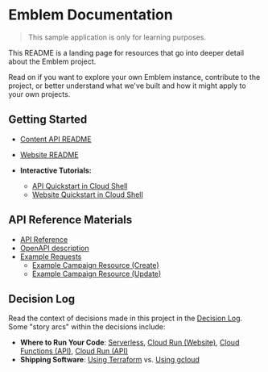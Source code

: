# Emblem Documentation

> This sample application is only for learning purposes.

This README is a landing page for resources that go into deeper detail about the Emblem project.

Read on if you want to explore your own Emblem instance, contribute to the project, or better understand what we've built and how it might apply to your own projects.

## Getting Started

<!-- TODO: Move documentation to ./docs -->
* [Content API README](../content-api/README.md)
* [Website README](../website/README.md)

* **Interactive Tutorials:** 
  - [API Quickstart in Cloud Shell](https://ssh.cloud.google.com/cloudshell/editor?cloudshell_git_repo=https://github.com/GoogleCloudPlatform/emblem&cloudshell_tutorial=docs/tutorials/api-quickstart.md)
  - [Website Quickstart in Cloud Shell](https://ssh.cloud.google.com/cloudshell/editor?cloudshell_git_repo=https://github.com/GoogleCloudPlatform/emblem&cloudshell_tutorial=docs/tutorials/website-quickstart.md)

## API Reference Materials

<!-- TODO: Merge Example Requests with API Reference -->
<!-- TODO: Merge Example Resources with seed data -->

* [API Reference](./api-reference.md)
* [OpenAPI description](../content-api/openapi.yaml)
* [Example Requests](example_requests.md)
  * [Example Campaign Resource (Create)](resource.json)
  * [Example Campaign Resource (Update)](update_resource.json)

## Decision Log

Read the context of decisions made in this project in the [Decision Log](./decisions). Some "story arcs" within the decisions include:

* **Where to Run Your Code**: [Serverless](2021-03-serverless.md), [Cloud Run (Website)](2021-04-run-website.md), [Cloud Functions (API)](2021-04-functions-api.md), [Cloud Run (API)](2021-06-run-api.md)
* **Shipping Software**: [Using Terraform](2021-04-terraform.md) vs. [Using gcloud](2021-05-gcloud-deploy.md)
